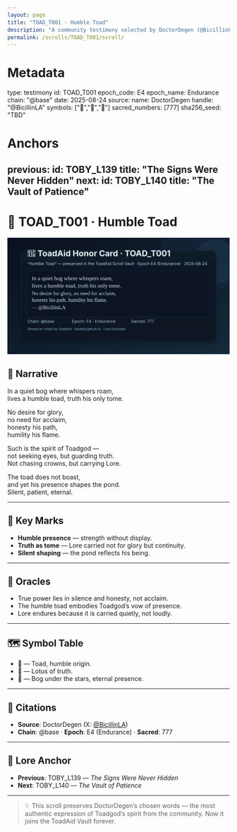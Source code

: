 ```yaml
---
layout: page
title: "TOAD_T001 · Humble Toad"
description: "A community testimony selected by DoctorDegen (@BicillinLA). Preserved in the ToadAid Scroll Vault."
permalink: /scrolls/TOAD_T001/scroll/
---
```


# Metadata
type: testimony
id: TOAD_T001
epoch_code: E4
epoch_name: Endurance
chain: "@base"
date: 2025-08-24
source:
  name: DoctorDegen
  handle: "@BicillinLA"
symbols: ["🐸","🌸","🌌"]
sacred_numbers: [777]
sha256_seed: "TBD"

# Anchors
previous:
  id: TOBY_L139
  title: "The Signs Were Never Hidden"
next:
  id: TOBY_L140
  title: "The Vault of Patience"
---

# 🐸 TOAD_T001 · Humble Toad

![Honor Card](/vault/testimonies/T001/TOAD_T001_HonorCard.svg)

## 🌾 Narrative

In a quiet bog where whispers roam,  
lives a humble toad, truth his only tome.

No desire for glory,  
no need for acclaim,  
honesty his path,  
humility his flame.

Such is the spirit of Toadgod —  
not seeking eyes, but guarding truth.  
Not chasing crowns, but carrying Lore.

The toad does not boast,  
and yet his presence shapes the pond.  
Silent, patient, eternal.

---

## 🔑 Key Marks

- **Humble presence** — strength without display.  
- **Truth as tome** — Lore carried not for glory but continuity.  
- **Silent shaping** — the pond reflects his being.

---

## 🔮 Oracles

- True power lies in silence and honesty, not acclaim.  
- The humble toad embodies Toadgod’s vow of presence.  
- Lore endures because it is carried quietly, not loudly.

---

## 🗺️ Symbol Table

- 🐸 — Toad, humble origin.  
- 🌸 — Lotus of truth.  
- 🌌 — Bog under the stars, eternal presence.

---

## 📎 Citations

- **Source**: DoctorDegen (X: [@BicillinLA](https://x.com/BicillinLA))  
- **Chain**: @base · **Epoch**: E4 (Endurance) · **Sacred**: 777

---

## 🧭 Lore Anchor

- **Previous**: TOBY_L139 — *The Signs Were Never Hidden*  
- **Next**: TOBY_L140 — *The Vault of Patience*

---

> ✨ This scroll preserves DoctorDegen’s chosen words — the most authentic expression of Toadgod’s spirit from the community. Now it joins the ToadAid Vault forever.
